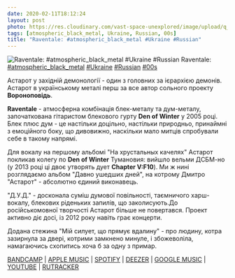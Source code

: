 ```yaml
---
date: 2020-02-11T18:12:24
layout: post
photo: https://res.cloudinary.com/vast-space-unexplored/image/upload/q_auto,dpr_auto,w_auto/photos/photo_883_11-02-2020_18-12-23.jpg
tags: [atmospheric_black_metal, Ukraine, Russian, 00s]
title: "Raventale: #atmospheric_black_metal #Ukraine #Russian"
---
```

![Raventale: #atmospheric_black_metal #Ukraine #Russian](https://res.cloudinary.com/vast-space-unexplored/image/upload/q_auto,dpr_auto,w_auto/photos/photo_883_11-02-2020_18-12-23.jpg)
Raventale: [#atmospheric_black_metal](/tags/#atmospheric_black_metal) [#Ukraine](/tags/#Ukraine) [#Russian](/tags/#Russian) [#00s](/tags/#00s)

Астарот у західній демонології - один з головних за ієрархією демонів. Астарот в українському металі перш за все автор сольного проекту **Вороноповідь**.

**Raventale** - атмосферна комбінація блек-металу та дум-металу, започаткована гітаристом блекового гурту **Den of Winter** у 2005 році. Блек плюс дум - це настільки доцільно, настільки природньо, принаймні з емоційного боку, що дивовижно, наскільки мало митців спробували себе в такому напрямі.

Для вокалу на першому альбомі &quot;На хрустальных качелях&quot; Астарот покликав колегу по **Den of Winter** Тумановия: вийшло вельми ДСБМ-но (у 2013 році ці двоє утворять дует **Chapter V:F10**). Ми ж нині розглядаємо альбом &quot;Давно ушедших дней&quot;, на котрому Дмитро &quot;Астарот&quot; - абсолютно єдиний виконавець.

&quot;Д.У.Д.&quot; - досконала суміш думової повільності, таємничого харш-вокалу, блекових ріденьких запилів, що заколисують.До російськомовної творчості Астарот більше не повертався. Проект активно діє досі, із 2012 року навіть грає концерти.

Додана стежина &quot;Мій силует, що прямує вдалину&quot; - про людину, котра зазирнула за двері, котрими замкнено минуле, і збожеволіла, намагаючись схопитись хоча б за одну з примар.

[BANDCAMP](https://raventale.bandcamp.com/album/--2) \| [APPLE MUSIC](https://music.apple.com/fr/album/%D0%B4%D0%B0%D0%B2%D0%BD%D0%BE-%D1%83%D1%88%D0%B5%D0%B4%D1%88%D0%B8%D1%85-%D0%B4%D0%BD%D0%B5%D0%B9-long-passed-days/1452289486) \| [SPOTIFY](https://open.spotify.com/album/4jWNUwJdHiHxE2OZ3x3dia) \| [DEEZER](https://www.deezer.com/album/86868872?utm_source=deezer&amp;utm_content=album-86868872&amp;utm_term=1601611822_1581437455&amp;utm_medium=web) \| [GOOGLE MUSIC](https://play.google.com/music/m/Befqtlxkhuwq5pn2tmq2i3ynoiy?t=___Long_Passed_Days_-_Raventale) \| [YOUTUBE](https://www.youtube.com/playlist?list=OLAK5uy_nF3lz9wzBFyF6tXrc37diHPF_tI8SGg5c) \| [RUTRACKER](https://rutracker.org/forum/viewtopic.php?t=1150862)